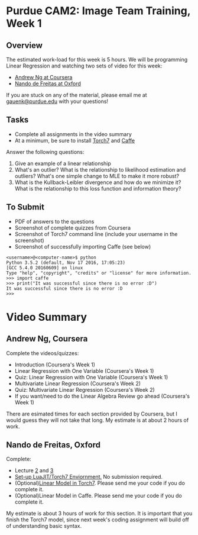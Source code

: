 # Purdue CAM2: Image Team Training, Week 1

## Overview

The estimated work-load for this week is 5 hours. We will be programming Linear Regression and watching two sets of video for this week:

- [Andrew Ng at Coursera](https://www.coursera.org/learn/machine-learning/home/welcome)
- [Nando de Freitas at Oxford](https://www.cs.ox.ac.uk/people/nando.defreitas/machinelearning/)

If you are stuck on any of the material, please email me at gauenk@purdue.edu with your questions!

## Tasks

- Complete all assignments in the video summary
- At a minimum, be sure to install [Torch7](http://torch.ch/) and [Caffe](https://github.com/BVLC/caffe/wiki/Ubuntu-16.04-or-15.10-Installation-Guide)

Answer the following questions:
1. Give an example of a linear relationship
2. What's an outlier? What is the relationship to likelihood estimation and outliers? What's one simple change to MLE to make it more robust?
3. What is the Kullback-Leibler divergence and how do we minimize it? What is the relationship to this loss function and information theory?

## To Submit

- PDF of answers to the questions
- Screenshot of complete quizzes from Coursera
- Screenshot of Torch7 command line (include your username in the screenshot)
- Screenshot of successfully importing Caffe (see below)

```
<username>@<computer-name>$ python
Python 3.5.2 (default, Nov 17 2016, 17:05:23) 
[GCC 5.4.0 20160609] on linux
Type "help", "copyright", "credits" or "license" for more information.
>>> import caffe
>>> print("It was successful since there is no error :D")
It was successful since there is no error :D
>>> 
```

# Video Summary 

## Andrew Ng, Coursera

Complete the videos/quizzes:

- Introduction (Coursera's Week 1)
- Linear Regression with One Variable (Coursera's Week 1)
- Quiz: Linear Regression with One Variable (Coursera's Week 1)
- Multivariate Linear Regression (Coursera's Week 2)
- Quiz: Multivariate Linear Regression (Coursera's Week 2)
- If you want/need to do the Linear Algebra Review go ahead  (Coursera's Week 1)

There are esimated times for each section provided by Coursera, but I would guess they will not take that long. My estimate is at about 2 hours of work.

## Nando de Freitas, Oxford

Complete:

- Lecture [2](https://www.youtube.com/watch?v=DHspIG64CVM) and [3](https://www.youtube.com/watch?v=kPrHqQzCkg0)
- [Set-up LuaJIT/Torch7 Enviornment.](https://github.com/oxford-cs-ml-2015/practical1) No submission required.
- (Optional)[Linear Model in Torch7](https://www.cs.ox.ac.uk/people/nando.defreitas/machinelearning/practicals/practical2.pdf). Please send me your code if you do complete it.
- (Optional)Linear Model in Caffe. Please send me your code if you do complete it.


My estimate is about 3 hours of work for this section. It is important that you finish the Torch7 model, since next week's coding assignment will build off of understanding basic syntax.

